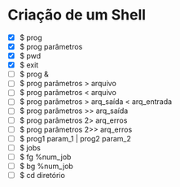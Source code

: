 # Criação de um Shell

- [x] $ prog
- [x] $ prog parâmetros
- [x] $ pwd
- [x] $ exit  
- [ ] $ prog &
- [ ] $ prog parâmetros > arquivo
- [ ] $ prog parâmetros < arquivo
- [ ] $ prog parâmetros > arq_saída < arq_entrada
- [ ] $ prog parâmetros >> arq_saída
- [ ] $ prog parâmetros 2> arq_erros
- [ ] $ prog parâmetros 2>> arq_erros
- [ ] $ prog1 param_1 | prog2 param_2
- [ ] $ jobs
- [ ] $ fg %num_job
- [ ] $ bg %num_job
- [ ] $ cd diretório
